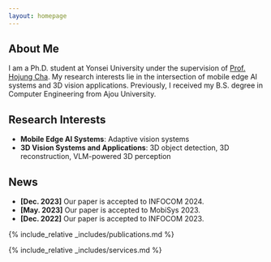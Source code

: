 ```yaml
---
layout: homepage
---
```


## About Me

I am a Ph.D. student at Yonsei University under the supervision of [Prof. Hojung Cha](https://mobed.yonsei.ac.kr/). My research interests lie in the intersection of mobile edge AI systems and 3D vision applications. Previously, I received my B.S. degree in Computer Engineering from Ajou University.

## Research Interests

- **Mobile Edge AI Systems**: Adaptive vision systems
- **3D Vision Systems and Applications**: 3D object detection, 3D reconstruction, VLM-powered 3D perception

## News

- **[Dec. 2023]** Our paper is accepted to INFOCOM 2024.
- **[May. 2023]** Our paper is accepted to MobiSys 2023.
- **[Dec. 2022]** Our paper is accepted to INFOCOM 2023.

{% include_relative _includes/publications.md %}

{% include_relative _includes/services.md %}